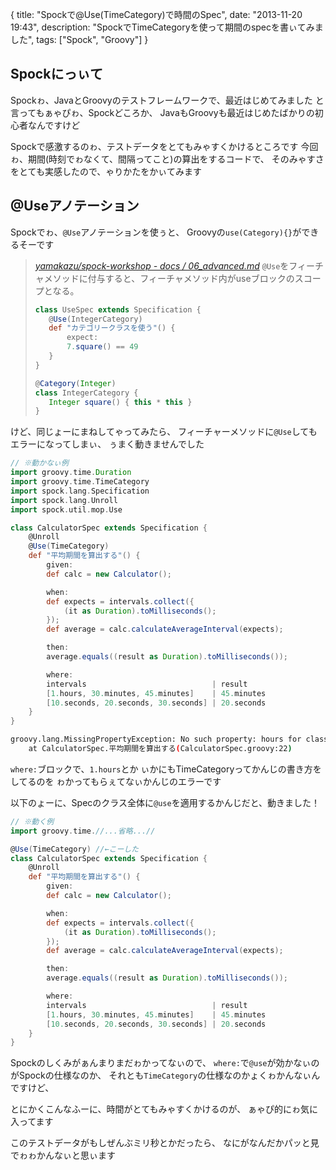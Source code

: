 {
  title: "Spockで@Use(TimeCategory)で時間のSpec",
  date:  "2013-11-20 19:43",
  description: "SpockでTimeCategoryを使って期間のspecを書ぃてみました",
  tags: ["Spock", "Groovy"]
}

## Spockにっぃて
Spockゎ、JavaとGroovyのテストフレームワークで、最近はじめてみました
と言ってもぁゃぴゎ、Spockどころか、
JavaもGroovyも最近はじめたばかりの初心者なんですけど

Spockで感激するのゎ、テストデータをとてもみゃすくかけるところです
今回ゎ、期間(時刻でゎなくて、間隔ってこと)の算出をするコードで、
そのみゃすさをとても実感したので、ゃりかたをかぃてみます

## @Useアノテーション

Spockでゎ、`@Use`アノテーションを使ぅと、
Groovyの`use(Category){}`ができるそーです

><cite>[yamakazu/spock-workshop - docs / 06_advanced.md](https://github.com/yamkazu/spock-workshop/blob/master/docs/06_advanced.md#use)</cite>
>`@Use`をフィーチャメソッドに付与すると、フィーチャメソッド内がuseブロックのスコープとなる。
>
> ```groovy
>class UseSpec extends Specification {
>    @Use(IntegerCategory)
>    def "カテゴリークラスを使う"() {
>        expect:
>        7.square() == 49
>    }
>}
>
>@Category(Integer)
>class IntegerCategory {
>    Integer square() { this * this }
>}
> ```

けど、同じょーにまねしてゃってみたら、
フィーチャーメソッドに`@Use`してもエラーになってしまぃ、
ぅまく動きませんでした

```groovy
// ※動かなぃ例
import groovy.time.Duration
import groovy.time.TimeCategory
import spock.lang.Specification
import spock.lang.Unroll
import spock.util.mop.Use

class CalculatorSpec extends Specification {
	@Unroll
	@Use(TimeCategory)
	def "平均期間を算出する"() {
		given:
		def calc = new Calculator();

		when:
		def expects = intervals.collect({
			(it as Duration).toMilliseconds();
		});
		def average = calc.calculateAverageInterval(expects);

		then:
		average.equals((result as Duration).toMilliseconds());

		where:
		intervals                            | result
		[1.hours, 30.minutes, 45.minutes]    | 45.minutes
		[10.seconds, 20.seconds, 30.seconds] | 20.seconds
	}
}
```

```bash
groovy.lang.MissingPropertyException: No such property: hours for class: java.lang.Integer
	at CalculatorSpec.平均期間を算出する(CalculatorSpec.groovy:22)
```

`where:`ブロックで、`1.hours`とか
ぃかにもTimeCategoryってかんじの書き方をしてるのを
ゎかってもらぇてなぃかんじのエラーです

以下のょーに、Specのクラス全体に`@use`を適用するかんじだと、動きました！

```groovy
// ※動く例
import groovy.time.//...省略...//

@Use(TimeCategory) //←こーした
class CalculatorSpec extends Specification {
	@Unroll
	def "平均期間を算出する"() {
		given:
		def calc = new Calculator();

		when:
		def expects = intervals.collect({
			(it as Duration).toMilliseconds();
		});
		def average = calc.calculateAverageInterval(expects);

		then:
		average.equals((result as Duration).toMilliseconds());

		where:
		intervals                            | result
		[1.hours, 30.minutes, 45.minutes]    | 45.minutes
		[10.seconds, 20.seconds, 30.seconds] | 20.seconds
	}
}
```

Spockのしくみがぁんまりまだゎかってなぃので、
`where:`で`@use`が効かなぃのがSpockの仕様なのか、
それとも`TimeCategory`の仕様なのかょくゎかんなぃんですけど、

とにかくこんなふーに、時間がとてもみゃすくかけるのが、
ぁゃぴ的にゎ気に入ってます

このテストデータがもしぜんぶミリ秒とかだったら、
なにがなんだかパッと見でゎゎかんなぃと思ぃます